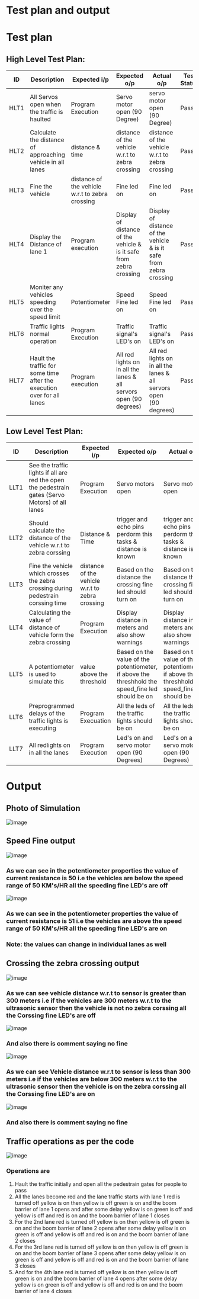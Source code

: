 # Test plan and output

# Test plan

## High Level Test Plan:

| ID | Description | Expected i/p | Expected o/p | Actual o/p | Test Status |
| ----- | ----- | ------- |  ------- | ----- | ----- |
|HLT1|All Servos open when the traffic is haulted|Program Execution|Servo motor open (90 Degree)|servo motor open (90 Degree)|Pass|
|HLT2|Calculate the distance of approaching vehicle in all lanes|distance & time|distance of the vehicle w.r.t to zebra crossing|distance of the vehicle w.r.t to zebra crossing|Pass|
|HLT3|Fine the vehicle |distance of the vehicle w.r.t to zebra crossing|Fine led on|Fine led on|Pass|
|HLT4|Display the Distance of lane 1|Program execution|Display of distance of the vehicle & is it safe from zebra crossing|Display of distance of the vehicle & is it safe from zebra crossing|Pass|
|HLT5|Moniter any vehicles speeding over the speed limit|Potentiometer|Speed Fine led on |Speed Fine led on|Pass|
|HLT6|Traffic lights normal operation|Program Execution|Traffic signal's LED's on|Traffic signal's LED's on|Pass|
|HLT7|Hault the traffic for some time after the execution over for all lanes|Program execution|All red lights on in all the lanes & all servors open (90 degrees)|All red lights on in all the lanes & all servors open (90 degrees)|Pass|

## Low Level Test Plan:

| ID | Description | Expected i/p | Expected o/p | Actual o/p | Test Status |
| ----- | ----- | ------- |  ------- | ----- | ----- |
|LLT1|See the traffic lights if all are red the open the pedestrain gates (Servo Motors) of all lanes|Program Execution|Servo motors open|Servo motors open|Pass|
|LLT2|Should calculate the distance of the vehicle w.r.t to zebra corssing|Distance & Time|trigger and echo pins perdorm this tasks & distance is known|trigger and echo pins perdorm this tasks & distance is known|Pass|
|LLT3|Fine the vehicle which crosses the zebra crossing during pedestrain corssing time|distance of the vehicle w.r.t to zebra crossing|Based on the distance the crossing fine led should turn on|Based on the distance the crossing fine led should turn on|Pass|
|LLT4|Calculating the value of distance of vehicle form the zebra crossing|Program Execution|Display distance in meters and also show warnings|Display distance in meters and also show warnings|Pass|
|LLT5|A potentiometer is used to simulate this|value above the threshold|Based on the value of the potentiometer, if above the threshhold the speed_fine led should be on|Based on the value of the potentiometer, if above the threshhold the speed_fine led should be on|Pass|
|LLT6|Preprogrammed delays of the traffic lights is executing|Program Execuation|All the leds of the traffic lights should be on|All the leds of the traffic lights should be on|Pass|
|LLT7|All redlights on in all the lanes|Program Execution|Led's on and servo motor open (90 Degrees)|Led's on and servo motor open (90 Degrees)|Pass|

# Output

## Photo of Simulation

![image](https://user-images.githubusercontent.com/46928815/157354886-12039994-889e-445b-95ef-d45aff93c950.png)

## Speed Fine output

![image](https://user-images.githubusercontent.com/46928815/157355185-4c042fcb-c696-4491-94d6-a41cee79b7be.png)
### As we can see in the potentiometer properties the value of current resistance is 50 i.e the vehicles are below the speed range of 50 KM's/HR all the speeding fine LED's are off

![image](https://user-images.githubusercontent.com/46928815/157358986-a7a49387-6e23-485a-839b-fa7969cbcd74.png)
### As we can see in the potentiometer properties the value of current resistance is 51 i.e the vehicles are above the speed range of 50 KM's/HR all the speeding fine LED's are on
### Note: the values can change in individual lanes as well

## Crossing the zebra crossing output

![image](https://user-images.githubusercontent.com/46928815/157356177-663f6d6b-da4b-41da-bf18-162774a91f82.png)
### As we can see vehicle distance w.r.t to sensor is greater than 300 meters i.e if the vehicles are 300 meters w.r.t to the ultrasonic sensor then the vehicle is not no zebra corssing all the Corssing fine LED's are off
![image](https://user-images.githubusercontent.com/46928815/157356720-249aad41-ffeb-435c-bff6-50066ebe73fa.png)
### And also there is comment saying no fine

![image](https://user-images.githubusercontent.com/46928815/157356816-beed0e3c-0b9f-4f9d-aec0-a66d69acf63d.png)
### As we can see Vehicle distance w.r.t to sensor is less than 300 meters i.e if the vehicles are below 300 meters w.r.t to the ultrasonic sensor then the vehicle is on the zebra corssing all the Corssing fine LED's are on
![image](https://user-images.githubusercontent.com/46928815/157357011-bc8ee646-7d1d-4d28-809d-131d0fcefb87.png)
### And also there is comment saying no fine

## Traffic operations as per the code
![image](https://user-images.githubusercontent.com/46928815/157359435-f0bb041a-e15d-4a73-bbba-5acf8a8d7f0e.png)
### Operations are
1. Hault the traffic initially and open all the pedestrain gates for people to pass
2. All the lanes become red and the lane traffic starts with lane 1 red is turned off yellow is on then yellow is off green is on and the boom barrier of lane 1 opens and after some delay yellow is on green is off and yellow is off and red is on and the boom barrier of lane 1 closes
3. For the 2nd lane red is turned off yellow is on then yellow is off green is on and the boom barrier of lane 2 opens after some delay yellow is on green is off and yellow is off and red is on and the boom barrier of lane 2 closes
4. For the 3rd lane red is turned off yellow is on then yellow is off green is on and the boom barrier of lane 3 opens after some delay yellow is on green is off and yellow is off and red is on and the boom barrier of lane 3 closes
5. And for the 4th lane red is turned off yellow is on then yellow is off green is on and the boom barrier of lane 4 opens after some delay yellow is on green is off and yellow is off and red is on and the boom barrier of lane 4 closes









